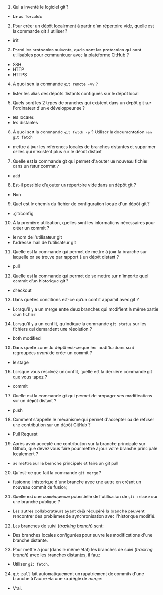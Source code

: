 1. Qui a inventé le logiciel git ?
- Linus Torvalds

2. Pour créer un dépôt localement à partir d'un répertoire vide, quelle est la commande git à utiliser ?
 - init

3. Parmi les protocoles suivants, quels sont les protocoles qui sont utilisables pour communiquer avec la plateforme GitHub ?
 - SSH
 - HTTP
 - HTTPS

4. À quoi sert la commande `git remote -vv` ?
 - lister les alias des dépôts distants configurés sur le dépôt local

5. Quels sont les 2 types de branches qui existent dans un dépôt git *sur* l'ordinateur d'un·e développeur·se ?
 - les locales
 - les distantes

6. À quoi sert la commande `git fetch -p` ? Utiliser la documentation `man git fetch`.
 - mettre à jour les références locales de branches distantes et supprimer celles qui n'existent plus sur le dépôt distant

7. Quelle est la commande git qui permet d'ajouter un nouveau fichier dans un futur commit ?
 - add

8. Est-il possible d'ajouter un répertoire vide dans un dépôt git ?
 - Non

9. Quel est le chemin du fichier de configuration locale d'un dépôt git ?
 - .git/config

10. À la première utilisation, quelles sont les informations nécessaires pour créer un commit ?
 - le nom de l'utilisateur git
 - l'adresse mail de l'utilisateur git

11. Quelle est la commande qui permet de mettre à jour la branche sur laquelle on se trouve par rapport à un dépôt distant ?
 - pull

12. Quelle est la commande qui permet de se mettre sur n'importe quel commit d'un historique git ?
 - checkout

13. Dans quelles conditions est-ce qu'un conflit apparaît avec git ?
 - Lorsqu'il y a un merge entre deux branches qui modifient la même partie d'un fichier

14. Lorsqu'il y a un conflit, qu'indique la commande `git status` sur les fichiers qui demandent une résolution ?
 - both modified

15. Dans quelle zone du dépôt est-ce que les modifications sont regroupées *avant* de créer un commit ?
 - le stage

16. Lorsque vous résolvez un conflit, quelle est la dernière commande git que vous tapez ?
 - commit

17. Quelle est la commande git qui permet de propager ses modifications sur un dépôt distant ?
 - push


18. Comment s'appelle le mécanisme qui permet d'accepter ou de refuser une contribution sur un dépôt GitHub ?
 - Pull Request

19. Après avoir accepté une contribution sur la branche principale sur Github, que devez vous faire pour mettre à jour votre branche principale localement ?
 - se mettre sur la branche principale et faire un git pull

20. Qu'est-ce que fait la commande `git merge` ?
 -  fusionne l'historique d'une branche avec une autre en créant un nouveau commit de fusion;

21. Quelle est une conséquence potentielle de l'utilisation de `git rebase` sur une branche publique ?
 - Les autres collaborateurs ayant déjà récupéré la branche peuvent rencontrer des problèmes de synchronisation avec l'historique modifié.

22. Les branches de suivi (*tracking branch*) sont:
 - Des branches locales configurées pour suivre les modifications d'une branche distante.

23. Pour mettre à jour (dans le même état) les branches de suivi (*tracking branch*) avec les branches distantes, il faut:
  - Utiliser `git fetch`.

24. `git pull` fait automatiquement un rapatriement de commits d'une branche à l'autre via une stratégie de *merge*:
 - Vrai.
